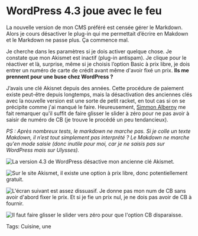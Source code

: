 # WordPress 4.3 joue avec le feu

La nouvelle version de mon CMS préféré est censée gérer le Markdown. Alors je cours désactiver le plug-in qui me permettait d’écrire en Makdown et le Markdown ne passe plus. Ça commence mal.<span id="more-42308"></span>

Je cherche dans les paramètres si je dois activer quelque chose. Je constate que mon Akismet est inactif (plug-in antispam). Je clique pour le réactiver et là, surprise, même si je choisis l’option Basic à prix libre, je dois entrer un numéro de carte de crédit avant même d'avoir fixé un prix. **Ils me prennent pour une buse chez WordPress ?**

J’avais une clé Akisnet depuis des années. Cette procédure de paiement existe peut-être depuis longtemps, mais la désactivation des anciennes clés avec la nouvelle version est une sorte de petit racket, en tout cas si on se précipite comme j'ai manqué le faire. Heureusement, [Simmon Alberny](https://twitter.com/Simounet/status/634294135931961344) me fait remarquer qu'il suffit de faire glisser le slider à zéro pour ne pas avoir à saisir de numéro de CB (je trouve le procédé un peu tendancieux).

*PS : Après nombreux tests, le markdown ne marche pas. Si je colle un texte Makdown, il n’est tout simplement pas interprété ? Le Makdown ne marche qu'en mode saisie (donc inutile pour moi, car je ne saisis pas sur WordPress mais sur Ulysses).*

![La version 4.3 de WordPress désactive mon ancienne clé Akismet.](http://tcrouzet.comhttps://tcrouzet.com/images_tc/2015/08/wp1.png)

![Sur le site Akismet, il existe une option à prix libre, donc potentiellement gratuit.](http://tcrouzet.comhttps://tcrouzet.com/images_tc/2015/08/wp2.png)

![L'écran suivant est assez dissuasif. Je donne pas mon num de CB sans avoir d'abord fixer le prix. Et si je fie un prix nul, je ne dois pas avoir de CB à fournir.](http://tcrouzet.comhttps://tcrouzet.com/images_tc/2015/08/wp3.png)

![Il faut faire glisser le slider vers zéro pour que l'option CB disparaisse.](http://tcrouzet.comhttps://tcrouzet.com/images_tc/2015/08/wp4.png)



Tags: Cuisine, une